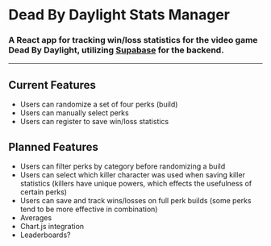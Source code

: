 # Dead By Daylight Stats Manager

### A React app for tracking win/loss statistics for the video game Dead By Daylight, utilizing [Supabase](https://supabase.com/) for the backend.

---

## Current Features

- Users can randomize a set of four perks (build)
- Users can manually select perks
- Users can register to save win/loss statistics

## Planned Features

- Users can filter perks by category before randomizing a build
- Users can select which killer character was used when saving killer statistics (killers have unique powers, which effects the usefulness of certain perks)
- Users can save and track wins/losses on full perk builds (some perks tend to be more effective in combination)
- Averages
- Chart.js integration
- Leaderboards?
